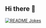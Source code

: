 ## Hi there 👋

<!--
 My name is Jennifer and I am a Human Systems Engineering major at Arizona State University. 

Some fun facts about me are that I have two kids, Frankie and Theo. 
-->

<a href="https://readme-jokes.vercel.app"><img align="center" src="https://readme-jokes.vercel.app/api" alt="README Jokes"></a>
